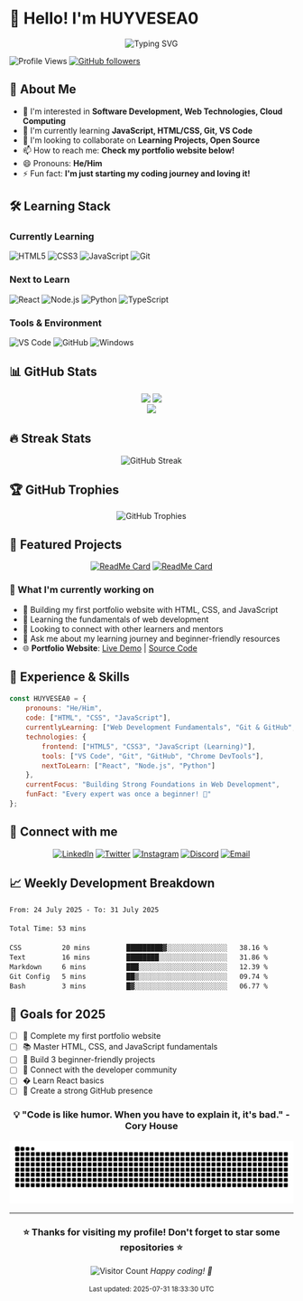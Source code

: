 # 👋 Hello! I'm HUYVESEA0

<div align="center">
  <img src="https://readme-typing-svg.herokuapp.com?font=Fira+Code&pause=1000&color=36BCF7&width=435&lines=Aspiring+Developer;Always+learning+new+things;Building+my+coding+journey!;Let's+code+together!" alt="Typing SVG" />
</div>

![Profile Views](https://komarev.com/ghpvc/?username=HUYVESEA0&color=blue)
[![GitHub followers](https://img.shields.io/github/followers/HUYVESEA0?label=Follow&style=social)](https://github.com/HUYVESEA0)

## 🚀 About Me
- 👀 I'm interested in **Software Development, Web Technologies, Cloud Computing**
- 🌱 I'm currently learning **JavaScript, HTML/CSS, Git, VS Code**
- 💞️ I'm looking to collaborate on **Learning Projects, Open Source**
- 📫 How to reach me: **Check my portfolio website below!**
- 😄 Pronouns: **He/Him**
- ⚡ Fun fact: **I'm just starting my coding journey and loving it!**

## 🛠️ Learning Stack

### Currently Learning
![HTML5](https://img.shields.io/badge/-HTML5-E34F26?style=for-the-badge&logo=html5&logoColor=white)
![CSS3](https://img.shields.io/badge/-CSS3-1572B6?style=for-the-badge&logo=css3&logoColor=white)
![JavaScript](https://img.shields.io/badge/-JavaScript-F7DF1E?style=for-the-badge&logo=javascript&logoColor=black)
![Git](https://img.shields.io/badge/-Git-F05032?style=for-the-badge&logo=git&logoColor=white)

### Next to Learn
![React](https://img.shields.io/badge/-React-61DAFB?style=for-the-badge&logo=react&logoColor=black)
![Node.js](https://img.shields.io/badge/-Node.js-339933?style=for-the-badge&logo=node.js&logoColor=white)
![Python](https://img.shields.io/badge/-Python-3776AB?style=for-the-badge&logo=python&logoColor=white)
![TypeScript](https://img.shields.io/badge/-TypeScript-3178C6?style=for-the-badge&logo=typescript&logoColor=white)

### Tools & Environment
![VS Code](https://img.shields.io/badge/-VS_Code-007ACC?style=for-the-badge&logo=visual-studio-code&logoColor=white)
![GitHub](https://img.shields.io/badge/-GitHub-181717?style=for-the-badge&logo=github&logoColor=white)
![Windows](https://img.shields.io/badge/-Windows-0078D6?style=for-the-badge&logo=windows&logoColor=white)

## 📊 GitHub Stats

<div align="center">
  <img height="180em" src="https://github-readme-stats.vercel.app/api?username=HUYVESEA0&show_icons=true&theme=tokyonight&include_all_commits=true&count_private=true"/>
  <img height="180em" src="https://github-readme-stats.vercel.app/api/top-langs/?username=HUYVESEA0&layout=compact&langs_count=7&theme=tokyonight"/>
</div>

<div align="center">
  <img src="https://github-readme-activity-graph.vercel.app/graph?username=HUYVESEA0&theme=tokyo-night"/>
</div>

## 🔥 Streak Stats

<div align="center">
  <img src="https://github-readme-streak-stats.herokuapp.com/?user=HUYVESEA0&theme=tokyonight" alt="GitHub Streak"/>
</div>

## 🏆 GitHub Trophies

<div align="center">
  <img src="https://github-profile-trophy.vercel.app/?username=HUYVESEA0&theme=tokyonight&no-frame=false&no-bg=false&margin-w=4" alt="GitHub Trophies"/>
</div>

## 🌟 Featured Projects

<div align="center">
  
[![ReadMe Card](https://github-readme-stats.vercel.app/api/pin/?username=HUYVESEA0&repo=portfolio-website&theme=tokyonight)](https://github.com/HUYVESEA0/portfolio-website)
[![ReadMe Card](https://github-readme-stats.vercel.app/api/pin/?username=HUYVESEA0&repo=Portfolio&theme=tokyonight)](https://github.com/HUYVESEA0/Portfolio)

</div>

### 🚀 What I'm currently working on
- 🔭 Building my first portfolio website with HTML, CSS, and JavaScript
- 🌱 Learning the fundamentals of web development
- 👯 Looking to connect with other learners and mentors
- 💬 Ask me about my learning journey and beginner-friendly resources
- 🌐 **Portfolio Website**: [Live Demo](https://huyvesea0.github.io/portfolio-website) | [Source Code](https://github.com/HUYVESEA0/portfolio-website)

## 💼 Experience & Skills

```javascript
const HUYVESEA0 = {
    pronouns: "He/Him",
    code: ["HTML", "CSS", "JavaScript"],
    currentlyLearning: ["Web Development Fundamentals", "Git & GitHub", "Responsive Design"],
    technologies: {
        frontend: ["HTML5", "CSS3", "JavaScript (Learning)"],
        tools: ["VS Code", "Git", "GitHub", "Chrome DevTools"],
        nextToLearn: ["React", "Node.js", "Python"]
    },
    currentFocus: "Building Strong Foundations in Web Development",
    funFact: "Every expert was once a beginner! 🌱"
};
```

## 🤝 Connect with me

<div align="center">
  
[![LinkedIn](https://img.shields.io/badge/LinkedIn-0077B5?style=for-the-badge&logo=linkedin&logoColor=white)](your-linkedin-url)
[![Twitter](https://img.shields.io/badge/Twitter-1DA1F2?style=for-the-badge&logo=twitter&logoColor=white)](your-twitter-url)
[![Instagram](https://img.shields.io/badge/Instagram-E4405F?style=for-the-badge&logo=instagram&logoColor=white)](your-instagram-url)
[![Discord](https://img.shields.io/badge/Discord-7289DA?style=for-the-badge&logo=discord&logoColor=white)](your-discord-url)
[![Email](https://img.shields.io/badge/Gmail-D14836?style=for-the-badge&logo=gmail&logoColor=white)](mailto:your-email@example.com)

</div>

## 📈 Weekly Development Breakdown

<!--START_SECTION:waka-->

```txt
From: 24 July 2025 - To: 31 July 2025

Total Time: 53 mins

CSS          20 mins         █████████▓░░░░░░░░░░░░░░░   38.16 %
Text         16 mins         ████████░░░░░░░░░░░░░░░░░   31.86 %
Markdown     6 mins          ███░░░░░░░░░░░░░░░░░░░░░░   12.39 %
Git Config   5 mins          ██▒░░░░░░░░░░░░░░░░░░░░░░   09.74 %
Bash         3 mins          █▓░░░░░░░░░░░░░░░░░░░░░░░   06.77 %
```

<!--END_SECTION:waka-->

## 🎯 Goals for 2025

- [ ] 🌟 Complete my first portfolio website
- [ ] 📚 Master HTML, CSS, and JavaScript fundamentals  
- [ ] 🚀 Build 3 beginner-friendly projects
- [ ] 🤝 Connect with the developer community
- [ ] � Learn React basics
- [ ] 💼 Create a strong GitHub presence

<div align="center">
  
### 💡 "Code is like humor. When you have to explain it, it's bad." - Cory House

![Snake animation](https://github.com/HUYVESEA0/HUYVESEA0/blob/output/github-contribution-grid-snake.svg)

</div>

---

<div align="center">
  <h3>⭐️ Thanks for visiting my profile! Don't forget to star some repositories ⭐️</h3>
  
  ![Visitor Count](https://profile-counter.glitch.me/HUYVESEA0/count.svg)
    <i>Happy coding! 🚀</i>
  
  <p><small>Last updated: 2025-07-31 18:33:30 UTC
</div>
